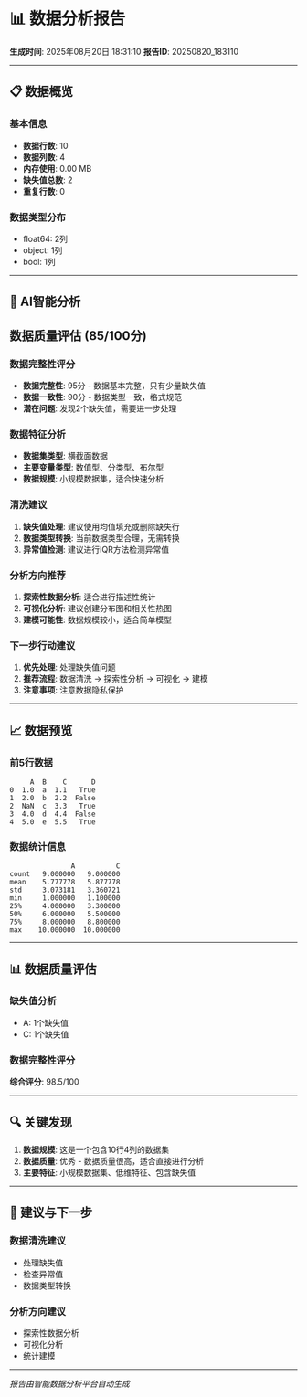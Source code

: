# 📊 数据分析报告

**生成时间**: 2025年08月20日 18:31:10
**报告ID**: 20250820_183110

---

## 📋 数据概览

### 基本信息
- **数据行数**: 10
- **数据列数**: 4
- **内存使用**: 0.00 MB
- **缺失值总数**: 2
- **重复行数**: 0

### 数据类型分布
- float64: 2列
- object: 1列
- bool: 1列

---

## 🤖 AI智能分析


## 数据质量评估 (85/100分)

### 数据完整性评分
- **数据完整性**: 95分 - 数据基本完整，只有少量缺失值
- **数据一致性**: 90分 - 数据类型一致，格式规范
- **潜在问题**: 发现2个缺失值，需要进一步处理

### 数据特征分析
- **数据集类型**: 横截面数据
- **主要变量类型**: 数值型、分类型、布尔型
- **数据规模**: 小规模数据集，适合快速分析

### 清洗建议
1. **缺失值处理**: 建议使用均值填充或删除缺失行
2. **数据类型转换**: 当前数据类型合理，无需转换
3. **异常值检测**: 建议进行IQR方法检测异常值

### 分析方向推荐
1. **探索性数据分析**: 适合进行描述性统计
2. **可视化分析**: 建议创建分布图和相关性热图
3. **建模可能性**: 数据规模较小，适合简单模型

### 下一步行动建议
1. **优先处理**: 处理缺失值问题
2. **推荐流程**: 数据清洗 → 探索性分析 → 可视化 → 建模
3. **注意事项**: 注意数据隐私保护
        

---

## 📈 数据预览

### 前5行数据
```
     A  B    C      D
0  1.0  a  1.1   True
1  2.0  b  2.2  False
2  NaN  c  3.3   True
3  4.0  d  4.4  False
4  5.0  e  5.5   True
```

### 数据统计信息
```
               A          C
count   9.000000   9.000000
mean    5.777778   5.877778
std     3.073181   3.360721
min     1.000000   1.100000
25%     4.000000   3.300000
50%     6.000000   5.500000
75%     8.000000   8.800000
max    10.000000  10.000000
```

---

## 📊 数据质量评估

### 缺失值分析
- A: 1个缺失值
- C: 1个缺失值

### 数据完整性评分
**综合评分**: 98.5/100

---

## 🔍 关键发现

1. **数据规模**: 这是一个包含10行4列的数据集
2. **数据质量**: 优秀 - 数据质量很高，适合直接进行分析
3. **主要特征**: 小规模数据集、低维特征、包含缺失值

---

## 📝 建议与下一步

### 数据清洗建议
- 处理缺失值
- 检查异常值
- 数据类型转换

### 分析方向建议
- 探索性数据分析
- 可视化分析
- 统计建模

---

*报告由智能数据分析平台自动生成*
